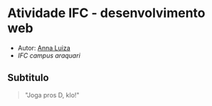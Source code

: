 # Atividade IFC - desenvolvimento web

- Autor: [Anna Luiza](https://github.com/annaaraujoifc)
- *IFC campus araquari*

## Subtitulo

>"Joga pros D, klo!"